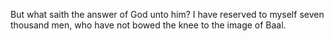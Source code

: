 But what saith the answer of God unto him? I have reserved to myself seven thousand men, who have not bowed the knee to the image of Baal.
